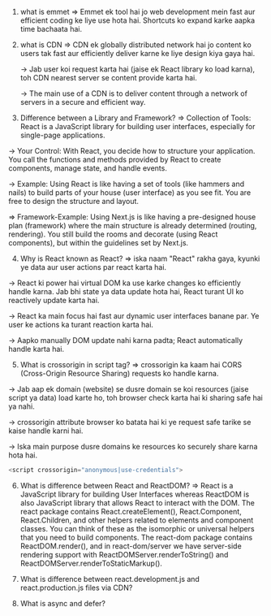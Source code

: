 1. what is emmet
   => Emmet ek tool hai jo web development mein fast aur efficient coding ke liye use hota hai. Shortcuts ko expand karke aapka time bachaata hai.
2. what is CDN
   => CDN ek globally distributed network hai jo content ko users tak fast aur efficiently deliver karne ke liye design kiya gaya hai.

   -> Jab user koi request karta hai (jaise ek React library ko load karna), toh CDN nearest server se content provide karta hai.

   -> The main use of a CDN is to deliver content through a network of servers in a secure and efficient way.

3. Difference between a Library and Framework?
   => Collection of Tools: React is a JavaScript library for building user interfaces, especially for single-page applications.

-> Your Control: With React, you decide how to structure your application. You call the functions and methods provided by React to create components, manage state, and handle events.

-> Example: Using React is like having a set of tools (like hammers and nails) to build parts of your house (user interface) as you see fit. You are free to design the structure and layout.

=> Framework-Example: Using Next.js is like having a pre-designed house plan (framework) where the main structure is already determined (routing, rendering). You still build the rooms and decorate (using React components), but within the guidelines set by Next.js.

4. Why is React known as React?
   => iska naam "React" rakha gaya, kyunki ye data aur user actions par react karta hai.

-> React ki power hai virtual DOM ka use karke changes ko efficiently handle karna.
Jab bhi state ya data update hota hai, React turant UI ko reactively update karta hai.

-> React ka main focus hai fast aur dynamic user interfaces banane par.
Ye user ke actions ka turant reaction karta hai.

-> Aapko manually DOM update nahi karna padta; React automatically handle karta hai.

5. What is crossorigin in script tag?
   => crossorigin ka kaam hai CORS (Cross-Origin Resource Sharing) requests ko handle karna.

-> Jab aap ek domain (website) se dusre domain se koi resources (jaise script ya data) load karte ho, toh browser check karta hai ki sharing safe hai ya nahi.

-> crossorigin attribute browser ko batata hai ki ye request safe tarike se kaise handle karni hai.

-> Iska main purpose dusre domains ke resources ko securely share karna hota hai.

```js
<script crossorigin="anonymous|use-credentials">
```

6. What is difference between React and ReactDOM?
   => React is a JavaScript library for building User Interfaces whereas ReactDOM is also JavaScript library that allows React to interact with the DOM. The react package contains React.createElement(), React.Component, React.Children, and other helpers related to elements and component classes. You can think of these as the isomorphic or universal helpers that you need to build components. The react-dom package contains ReactDOM.render(), and in react-dom/server we have server-side rendering support with ReactDOMServer.renderToString() and ReactDOMServer.renderToStaticMarkup().

7. What is difference between react.development.js and react.production.js files via CDN?
8. What is async and defer?
